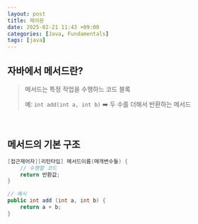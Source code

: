 ```yaml
---
layout: post
title: 제어문
date: 2025-02-21 11:43 +09:00
categories: [Java, Fundamentals]
tags: [java]
---
```


## 자바에서 메서드란?

> 메서드는 특정 작업을 수행하느 코드 블록
>
> 예: `int add(int a, int b)` ➡️ 두 수를 더해서 반환하는 메서드

<br>

## 메서드의 기본 구조

```java
[접근제어자][리턴타입] 메서드이름(매개변수들) {
    // 수행할 코드
    return 반환값;
}

// 예시
public int add (int a, int b) {
    return a + b;
}
```

<br>



